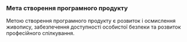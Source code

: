 ### Мета створення програмного продукту
Метою створення програмного продукту є розвиток і осмислення живопису, забезпечення доступності особистої безпеки та розвиток професійного спілкування.
